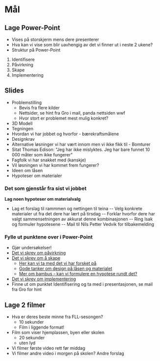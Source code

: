 # Mål
## Lage Power-Point 
- Vises på storskjerm mens dere presenterer
- Hva kan vi vise som blir uavhengig av det vi finner ut i neste 2 ukene?
- Struktur på Power-Point
1. Identifisere
1. Påvirkning
1. Skape
1. Implementering

## Slides
- Problemstilling
   - Bevis fra flere kilder
   - Nettsider, se hint fra Gro i mail, panda nettsiden wwf
   - Hvor stort er problemet mest mulig konkret? 
- 3D Modell
- Tegningen
- Hvordan vi har jobbet og hvorfor - bærekraftsmålene
- Designkrav
- Alternative løsninger vi har vært innom men vi ikke fikk til - Bomturer
- Sitat Thomas Edison: "Jeg har ikke mislyktes. Jeg har bare funnet 10 000 måter som ikke fungerer"
- Fagfolk vi har snakket med (kanskje)
- Vil løsningen vi har kommet frem fungerer?
- Ideen om låsen
- Hypoteser om materialer

### Det som gjenstår fra sist vi jobbet
**Lag noen hypoteser om materialvalg**
- Lag et forslag til rammmen og nettingen til teina
  -- Velg konkrete materialer ut fra det dere har lært på tirsdag
  -- Forklar hvorfor dere har valgt sammensetningen av akkurat denne kombinasjonen
  -- Ring Isak og formuler hypotesene
  -- Mail til Nils Petter Vedvik for tilbakemelding

### Fylle ut punktene over i Power-Point
- Gjør undersøkelser!
- [Det vi skrev om påvirkning](https://github.com/ultimum2010/submerged/blob/main/Scandinavian%20Innovation%20Award/Presentasjon/P%C3%A5virkning.md)
- [Det vi skrev om å skape](https://github.com/ultimum2010/submerged/blob/main/Scandinavian%20Innovation%20Award/Presentasjon/Skape.md)
    - [Her kan vi ta med det vi har forsket på](https://github.com/ultimum2010/submerged/blob/main/Scandinavian%20Innovation%20Award/%23%20Forskning.md)
    - [Gode tanker om design på låsen og materialet](https://github.com/ultimum2010/submerged/blob/main/Scandinavian%20Innovation%20Award/Tanker%20om%20designet%20v%C3%A5rt.md)
    - [Mer om bambus - kan vi formulere en hypotese rundt det?](https://github.com/ultimum2010/submerged/blob/main/Scandinavian%20Innovation%20Award/bambus.md)
- [Det vi skrev om implementering](https://github.com/ultimum2010/submerged/blob/main/Scandinavian%20Innovation%20Award/Presentasjon/Implementering.md)
- Finne ut om punktet Identifisering og ta med i presentasjonen, se mail fra Gro for hint

## Lage 2 filmer
- Hva er deres beste minne fra FLL-sesongen?
  - 10 sekunder
  - Film i liggende format!
- Film som viser hjemplassen, byen eller skolen
  - 20 sekunder
  - uten lyd
- Vi filmer første video rett før middag
- Vi filmer andre video i morgen på skolen? Andre forslag 
    



